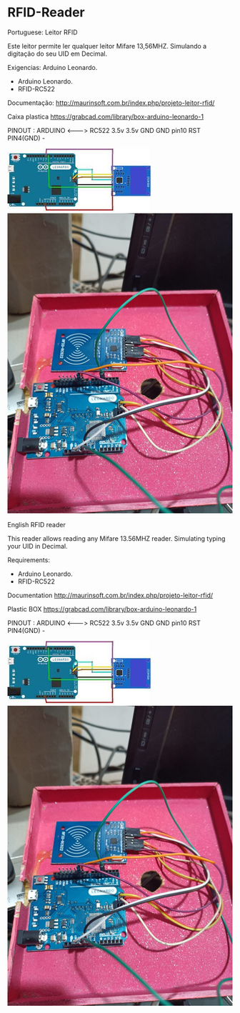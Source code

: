 # RFID-Reader

Portuguese:
Leitor RFID 

Este leitor permite ler qualquer leitor Mifare 13,56MHZ. Simulando a digitação do seu UID em Decimal.

Exigencias:
Arduino Leonardo.
- Arduino Leonardo.
- RFID-RC522

Documentação:
http://maurinsoft.com.br/index.php/projeto-leitor-rfid/

Caixa plastica
https://grabcad.com/library/box-arduino-leonardo-1

PINOUT :
ARDUINO    <--->   RC522
3.5v                 3.5v
GND                  GND
pin10                RST
PIN4(GND)             - 

<img src="https://github.com/marcelomaurin/RFID-Reader/blob/main/PINOUT2.jpg">

<img src="https://github.com/marcelomaurin/RFID-Reader/blob/main/leitor.jpeg">


English
RFID reader

This reader allows reading any Mifare 13.56MHZ reader. Simulating typing your UID in Decimal.

Requirements:
- Arduino Leonardo.
- RFID-RC522

Documentation
http://maurinsoft.com.br/index.php/projeto-leitor-rfid/

Plastic BOX
https://grabcad.com/library/box-arduino-leonardo-1

PINOUT :
ARDUINO    <--->   RC522
3.5v                 3.5v
GND                  GND
pin10                RST
PIN4(GND)             - 

<img src="https://github.com/marcelomaurin/RFID-Reader/blob/main/PINOUT2.jpg">

<img src="https://github.com/marcelomaurin/RFID-Reader/blob/main/leitor.jpeg">
